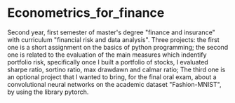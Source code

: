# Econometrics_for_finance
Second year, first semester of master's degree "finance and insurance" with curriculum "financial risk and data analysis". Three projects: the first one is a short assignment on the basics of python programming; the second one is related to the evaluation of the main measures which indentify portfolio risk, specifically once I built a portfolio of stocks, I evaluated sharpe ratio, sortino ratio, max drawdawn and calmar ratio; The third one is an optional project that I wanted to bring, for the final oral exam, about a convolutional neural networks on the academic dataset "Fashion-MNIST", by using the library pytorch.
